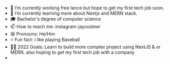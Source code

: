 


- 🏢 I’m currently working free lance but hope to get my first tech job soon.
- 🏫 I’m currently learning more about Nextjs and MERN stack.
- 🎓 Bachelor's degree of computer science
- 📫 How to reach me: instagram-jaycostner
- 😄 Pronouns: He/Him
- ⚡ Fun fact: i like playing Baseball 
- 🙌🏼 2022 Goals: Learn to build more complex project using NextJS & or MERN. also hoping to get my first tech job with a company
- 

